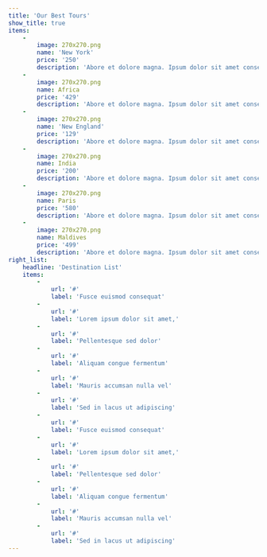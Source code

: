 ```yaml
---
title: 'Our Best Tours'
show_title: true
items:
    -
        image: 270x270.png
        name: 'New York'
        price: '250'
        description: 'Abore et dolore magna. Ipsum dolor sit amet conse ctetur adipisicing elit, sed do eiusmod tempor incididunt'
    -
        image: 270x270.png
        name: Africa
        price: '429'
        description: 'Abore et dolore magna. Ipsum dolor sit amet conse ctetur adipisicing elit, sed do eiusmod tempor incididunt'
    -
        image: 270x270.png
        name: 'New England'
        price: '129'
        description: 'Abore et dolore magna. Ipsum dolor sit amet conse ctetur adipisicing elit, sed do eiusmod tempor incididunt'
    -
        image: 270x270.png
        name: India
        price: '200'
        description: 'Abore et dolore magna. Ipsum dolor sit amet conse ctetur adipisicing elit, sed do eiusmod tempor incididunt'
    -
        image: 270x270.png
        name: Paris
        price: '580'
        description: 'Abore et dolore magna. Ipsum dolor sit amet conse ctetur adipisicing elit, sed do eiusmod tempor incididunt'
    -
        image: 270x270.png
        name: Maldives
        price: '499'
        description: 'Abore et dolore magna. Ipsum dolor sit amet conse ctetur adipisicing elit, sed do eiusmod tempor incididunt'
right_list:
    headline: 'Destination List'
    items:
        -
            url: '#'
            label: 'Fusce euismod consequat'
        -
            url: '#'
            label: 'Lorem ipsum dolor sit amet,'
        -
            url: '#'
            label: 'Pellentesque sed dolor'
        -
            url: '#'
            label: 'Aliquam congue fermentum'
        -
            url: '#'
            label: 'Mauris accumsan nulla vel'
        -
            url: '#'
            label: 'Sed in lacus ut adipiscing'
        -
            url: '#'
            label: 'Fusce euismod consequat'
        -
            url: '#'
            label: 'Lorem ipsum dolor sit amet,'
        -
            url: '#'
            label: 'Pellentesque sed dolor'
        -
            url: '#'
            label: 'Aliquam congue fermentum'
        -
            url: '#'
            label: 'Mauris accumsan nulla vel'
        -
            url: '#'
            label: 'Sed in lacus ut adipiscing'
---
```


